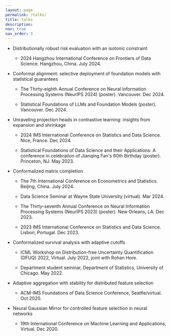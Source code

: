 ```yaml
---
layout: page
permalink: /talks/
title: talks
description:
nav: true
nav_order: 3
---
```



- Distributionally robust risk evaluation with an isotonic constraint

    - 2024 Hangzhou International Conference on Frontiers of Data Science. Hangzhou, China. July 2024.


- Conformal alignment: selective deployment of foundation models with statistical guarantees

    - The Thirty-eighth Annual Conference on Neural Information Processing Systems (NeurIPS 2024) (poster). Vancouver. Dec 2024.

    - Statistical Foundations of LLMs and Foundation Models (poster). Vancouver. Dec 2024.

- Unraveling projection heads in contrastive learning: insights from expansion and shrinkage

    - 2024 IMS International Conference on Statistics and Data Science. Nice, France. Dec 2024.

    - Statistical Foundations of Data Science and their Applications: A conference in celebration of Jianqing Fan's 60th Birthday (poster). Princeton, NJ. May 2023.

- Conformalized matrix completion

    - The 7th International Conference on Econometrics and Statistics. Beijing, China. July 2024.

    - Data Science Seminar at Wayne State University (virtual). Mar 2024.

    - The Thirty-seventh Annual Conference on Neural Information Processing Systems (NeurIPS 2023) (poster). New Orleans, LA. Dec 2023.

    - 2023 IMS International Conference on Statistics and Data Science. Lisbon, Portugal. Dec 2023.


- Conformalized survival analysis with adaptive cutoffs
    
    - ICML Workshop on Distribution-free Uncertainty Quantification (DFUQ) 2022, Virtual. July 2022, joint with Rohan Hore.

    - Department student seminar, Department of Statistics, University of Chicago. May 2022.

- Adaptive aggregation with stability for distributed feature selection
    
    - ACM-IMS Foundations of Data Science
Conference, Seattle/virtual. Oct 2020.

- Neural Gaussian Mirror for controlled feature selection in neural networks

    - 19th International Conference on
Machine Learning and Applications, Virtual. Dec 2020.


